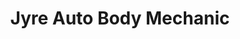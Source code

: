 ---
title: "Jyre Auto Body Mechanic"
url: /oceanside/jyre-auto-body-mechanic/
shop: Autowerkstatt
---